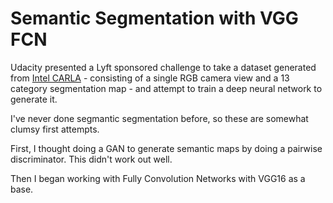 # Semantic Segmentation with VGG FCN
Udacity presented a Lyft sponsored challenge to take a dataset generated from [Intel CARLA](http://carla.org/) - consisting of a single RGB camera view and a 13 category segmentation map - and attempt to train a deep neural network to generate it.

I've never done segmantic segmentation before, so these are somewhat clumsy first attempts.

First, I thought doing a GAN to generate semantic maps by doing a pairwise discriminator. This didn't work out well.

Then I began working with Fully Convolution Networks with VGG16 as a base.

